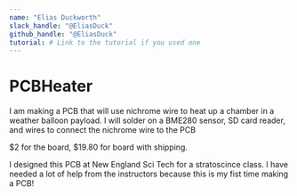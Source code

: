 ```yaml
---
name: "Elias Duckworth"
slack_handle: "@EliasDuck"
github_handle: "@EliasDuck"
tutorial: # Link to the tutorial if you used one
---
```


# PCBHeater

<!-- Describe your board in 2-3 sentences. What are you making? What will it do? -->
I am making a PCB that will use nichrome wire to heat up a chamber in a weather balloon payload. I will solder on a BME280 sensor, SD card reader, and wires to connect the nichrome wire to the PCB
<!-- How much is it going to cost? -->
$2 for the board, $19.80 for board with shipping.
<!-- Tell us a little bit about your design process. What were some challenges? What helped? ***Totally optional*** -->
I designed this PCB at New England Sci Tech for a stratoscince class. I have needed a lot of help from the instructors because this is my fist time making a PCB! 
